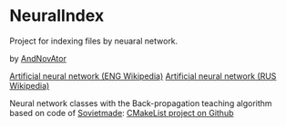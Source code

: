 NeuralIndex
===========

Project for indexing files by neuaral network.

by [AndNovAtor](https://github.com/AndNovAtor)

[Artificial neural network (ENG Wikipedia)](https://en.wikipedia.org/wiki/Artificial_neural_network)
[Artificial neural network (RUS Wikipedia)](https://ru.wikipedia.org/wiki/%D0%98%D1%81%D0%BA%D1%83%D1%81%D1%81%D1%82%D0%B2%D0%B5%D0%BD%D0%BD%D0%B0%D1%8F_%D0%BD%D0%B5%D0%B9%D1%80%D0%BE%D0%BD%D0%BD%D0%B0%D1%8F_%D1%81%D0%B5%D1%82%D1%8C)

Neural network classes with the Back-propagation teaching algorithm based on code of [Sovietmade](https://github.com/Sovietmade):
[CMakeList project on Github](https://github.com/Sovietmade/NeuralNetworks)